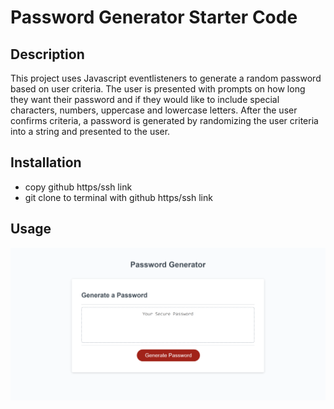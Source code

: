 # Password Generator Starter Code

## Description
This project uses Javascript eventlisteners to generate a random password based on user criteria. The user is presented with prompts on how long they want their password and if they would like to include special characters, numbers, uppercase and lowercase letters. After the user confirms criteria, a password is generated by randomizing the user criteria into a string and presented to the user.  

## Installation
- copy github https/ssh link
- git clone to terminal with github https/ssh link

## Usage

![Wepage screenshot](Develop/images/password_generator_screenshot.png)


